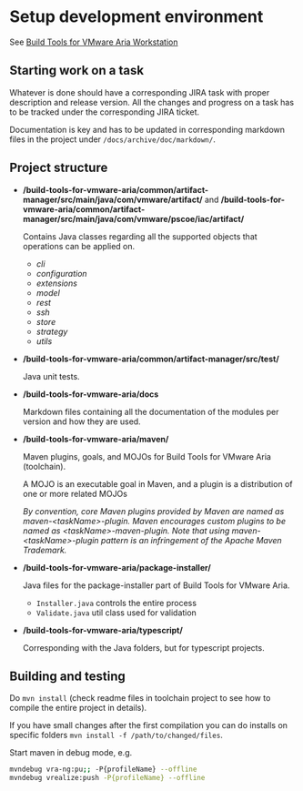 # Setup development environment

See [Build Tools for VMware Aria Workstation](./setup-workstation.md)

## Starting work on a task

Whatever is done should have a corresponding JIRA task with proper description and release version. All the changes and progress on a task has to be tracked under the corresponding JIRA ticket.

Documentation is key and has to be updated in corresponding markdown files in the project under `/docs/archive/doc/markdown/`.

## Project structure

- **/build-tools-for-vmware-aria/common/artifact-manager/src/main/java/com/vmware/artifact/** and **/build-tools-for-vmware-aria/common/artifact-manager/src/main/java/com/vmware/pscoe/iac/artifact/**

  Contains Java classes regarding all the supported objects that operations can be applied on.

  - *cli*
  - *configuration*
  - *extensions*
  - *model*
  - *rest*
  - *ssh*
  - *store*
  - *strategy*
  - *utils*

- **/build-tools-for-vmware-aria/common/artifact-manager/src/test/**

  Java unit tests.

- **/build-tools-for-vmware-aria/docs**

  Markdown files containing all the documentation of the modules per version and how they are used.

- **/build-tools-for-vmware-aria/maven/**

  Maven plugins, goals, and MOJOs for Build Tools for VMware Aria (toolchain).

  A MOJO is an executable goal in Maven, and a plugin is a distribution of one or more related MOJOs

  *By convention, core Maven plugins provided by Maven are named as maven-\<taskName\>-plugin. Maven encourages custom plugins to be named as \<taskName\>-maven-plugin. Note that using maven-\<taskName\>-plugin pattern is an infringement of the Apache Maven Trademark.*

- **/build-tools-for-vmware-aria/package-installer/**

  Java files for the package-installer part of Build Tools for VMware Aria.
  
  - `Installer.java` controls the entire process
  - `Validate.java` util class used for validation

- **/build-tools-for-vmware-aria/typescript/**

  Corresponding with the Java folders, but for typescript projects.

## Building and testing

Do `mvn install` (check readme files in toolchain project to see how to compile the entire project in details).

If you have small changes after the first compilation you can do installs on specific folders `mvn install -f /path/to/changed/files`.

Start maven in debug mode, e.g.

```sh
mvndebug vra-ng:pu;; -P{profileName} --offline
mvndebug vrealize:push -P{profileName} --offline
```
